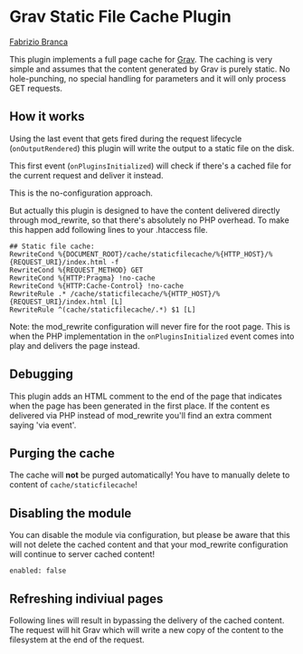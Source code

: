 # Grav Static File Cache Plugin

[Fabrizio Branca](http;//fbrnc.net)

This plugin implements a full page cache for [Grav](http://getgrav.org/). The caching is very simple and assumes that the content generated by Grav is purely static.
No hole-punching, no special handling for parameters and it will only process GET requests.

## How it works

Using the last event that gets fired during the request lifecycle (`onOutputRendered`) this plugin will write the output to a static file on the disk.

This first event (`onPluginsInitialized`) will check if there's a cached file for the current request and deliver it instead. 

This is the no-configuration approach. 

But actually this plugin is designed to have the content delivered directly through mod_rewrite, so that there's absolutely no PHP overhead. 
To make this happen add following lines to your .htaccess file. 

```
## Static file cache:
RewriteCond %{DOCUMENT_ROOT}/cache/staticfilecache/%{HTTP_HOST}/%{REQUEST_URI}/index.html -f
RewriteCond %{REQUEST_METHOD} GET
RewriteCond %{HTTP:Pragma} !no-cache
RewriteCond %{HTTP:Cache-Control} !no-cache
RewriteRule .* /cache/staticfilecache/%{HTTP_HOST}/%{REQUEST_URI}/index.html [L]
RewriteRule ^(cache/staticfilecache/.*) $1 [L]
```

Note: the mod_rewrite configuration will never fire for the root page. This is when the PHP implementation in the `onPluginsInitialized` event comes into play and 
delivers the page instead.

## Debugging

This plugin adds an HTML comment to the end of the page that indicates when the page has been generated in the first place. 
If the content es delivered via PHP instead of mod_rewrite you'll find an extra comment saying 'via event'.

## Purging the cache

The cache will **not** be purged automatically! You have to manually delete to content of `cache/staticfilecache`! 

## Disabling the module

You can disable the module via configuration, but please be aware that this will not delete the cached content and that your mod_rewrite configuration will continue to server cached content! 
```
enabled: false
```

## Refreshing indiviual pages

Following lines will result in bypassing the delivery of the cached content. The request will hit Grav which will write a new copy of the content to the filesystem at the end of the request. 
